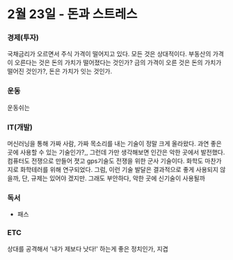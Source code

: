 # 2월 23일 - 돈과 스트레스

### 경제\(투자\)

국채금리가 오르면서 주식 가격이 떨어지고 있다. 모든 것은 상대적이다. 부동산의 가격이 오른다는 것은 돈의 가치가 떨어졌다는 것인가? 금의 가격이 오른 것은 돈의 가치가 떨어진 것인가?, 돈은 가치가 잇는 것인가.

### 운동

 운동쉬는

### IT\(개발\)

머신러닝을 통해 가짜 사람, 가짜 목소리를 내는 기술이 정말 크게 올라왔다. 과연 좋은 곳에 사용할 수 있는 기술인가?,, 그런데 가만 생각해보면 인간은 악한 곳에서 발전했다. 컴퓨터도 전쟁으로 만들어 졋고 gps기술도 전쟁을 위한 군사 기술이다. 화학도 마찬가지로 화학테러를 위해 연구되었다. 그럼, 이런 기술 발달은 결과적으로 좋게 사용되지 않을까, 단, 규제는 있어야 겠지만. 그래도 부안하다, 악한 곳에 신기술이 사용될까

### 독서

* 패스

### ETC

상대를 공격해서 '내가 제보다 낫다!' 하는게 좋은 정치인가, 지겹

